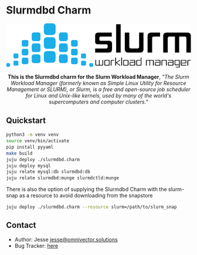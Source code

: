 # Slurmdbd Charm


![alt text](.github/slurm.png)

<p align="center"><b>This is the Slurmdbd charm for the Slurm Workload Manager</b>, <i>"The Slurm Workload Manager (formerly known as Simple Linux Utility for Resource Management or SLURM), or Slurm, is a free and open-source job scheduler for Linux and Unix-like kernels, used by many of the world's supercomputers and computer clusters."</i></p>

Quickstart
----------


```bash
python3 -m venv venv
source venv/bin/activate
pip install pyyaml
make build
juju deploy ./slurmdbd.charm
juju deploy mysql
juju relate mysql:db slurmdbd:db
juju relate slurmdbd:munge slurmdctld:munge
```
There is also the option of supplying the Slurmdbd Charm with the slurm-snap as a resource to avoid downloading from the snapstore

```bash
juju deploy ./slurmdbd.charm --resource slurm=/path/to/slurm_snap
```

Contact
-------
 - Author: Jesse <jesse@omnivector.solutions>
 - Bug Tracker: [here](https://github.com/omnivector-solutions/charm-slurmdbd)
